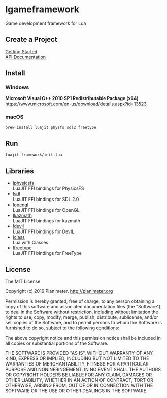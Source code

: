 # lgameframework
Game development framework for Lua

## Create a Project

[Getting Started](https://github.com/Planimeter/lgameframework/wiki/Getting%20Started)  
[API Documentation](https://github.com/Planimeter/lgameframework/wiki)

## Install

### Windows

**Microsoft Visual C++ 2010 SP1 Redistributable Package (x64)**  
https://www.microsoft.com/en-us/download/details.aspx?id=13523

### macOS

```bash
brew install luajit physfs sdl2 freetype
```

## Run

```bash
luajit framework/init.lua
```

## Libraries

* [lphysicsfs](https://github.com/Planimeter/lphysicsfs)  
LuaJIT FFI bindings for PhysicsFS
* [lsdl](https://github.com/Planimeter/lsdl)  
LuaJIT FFI bindings for SDL 2.0
* [lopengl](https://github.com/Planimeter/lopengl)  
LuaJIT FFI bindings for OpenGL
* [lkazmath](https://github.com/Planimeter/lkazmath)  
LuaJIT FFI bindings for kazmath
* [ldevil](https://github.com/Planimeter/ldevil)  
LuaJIT FFI bindings for DevIL
* [lclass](https://github.com/andrewmcwatters/lclass)  
Lua with Classes
* [lfreetype](https://github.com/andrewmcwatters/lfreetype)  
LuaJIT FFI bindings for FreeType

## License

The MIT License

Copyright (c) 2016 Planimeter. http://planimeter.org

Permission is hereby granted, free of charge, to any person obtaining a copy
of this software and associated documentation files (the "Software"), to deal
in the Software without restriction, including without limitation the rights
to use, copy, modify, merge, publish, distribute, sublicense, and/or sell
copies of the Software, and to permit persons to whom the Software is
furnished to do so, subject to the following conditions:

The above copyright notice and this permission notice shall be included in
all copies or substantial portions of the Software.

THE SOFTWARE IS PROVIDED "AS IS", WITHOUT WARRANTY OF ANY KIND, EXPRESS OR
IMPLIED, INCLUDING BUT NOT LIMITED TO THE WARRANTIES OF MERCHANTABILITY,
FITNESS FOR A PARTICULAR PURPOSE AND NONINFRINGEMENT. IN NO EVENT SHALL THE
AUTHORS OR COPYRIGHT HOLDERS BE LIABLE FOR ANY CLAIM, DAMAGES OR OTHER
LIABILITY, WHETHER IN AN ACTION OF CONTRACT, TORT OR OTHERWISE, ARISING FROM,
OUT OF OR IN CONNECTION WITH THE SOFTWARE OR THE USE OR OTHER DEALINGS IN
THE SOFTWARE.
